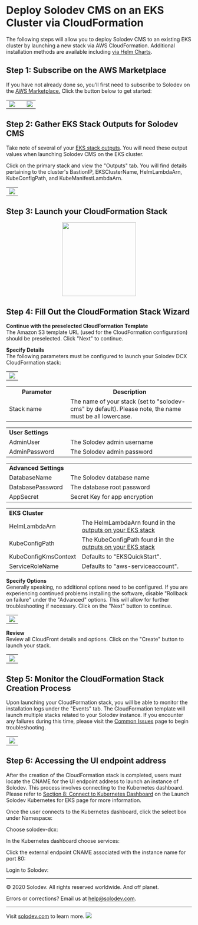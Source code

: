 # Deploy Solodev CMS on an EKS Cluster via CloudFormation
The following steps will allow you to deploy Solodev CMS to an existing EKS cluster by launching a new stack via AWS CloudFormation. Additional installation methods are available including <a href="https://github.com/techcto/charts">via Helm Charts</a>.

## Step 1: Subscribe on the AWS Marketplace
If you have not already done so, you'll first need to subscribe to Solodev on the <a href="https://aws.amazon.com/marketplace/pp/B07XV951M6">AWS Marketplace.</a> Click the button below to get started: 
<table>
	<tr>
		<td width="60%"><a href="https://aws.amazon.com/marketplace/pp/B07XV951M6"><img src="https://raw.githubusercontent.com/solodev/aws/master/pages/images/AWS_Marketplace_Logo.jpg" /></a></td>
		<td><a href="https://aws.amazon.com/marketplace/pp/B07XV951M6"><img src="https://raw.githubusercontent.com/solodev/aws/master/pages/images/Subscribe_Large.jpg" /></a></td>
	</tr>
</table>

## Step 2: Gather EKS Stack Outputs for Solodev CMS
Take note of several of your <a href="deploy-eks.md#step-4-gather-stack-outputs-for-solodev-cms">EKS stack outputs</a>. You will need these output values when launching Solodev CMS on the EKS cluster.

Click on the primary stack and view the "Outputs" tab. You will find details pertaining to the cluster's BastionIP, EKSClusterName, HelmLambdaArn, KubeConfigPath, and KubeManifestLambdaArn. 

<table>
	<tr>
		<td><img src="https://raw.githubusercontent.com/solodev/AWS-Launch-Pad/master/pages/images/install/outputs-solodev-cms-eks.jpg" /></td>
	</tr>
</table>


## Step 3: Launch your CloudFormation Stack
<p align="center"><a href="https://console.aws.amazon.com/cloudformation/home?region=us-east-1#/stacks/new?stackName=solodev-cms&templateURL=https://solodev-quickstarts.s3.amazonaws.com/cms/solodev-cms-aws.yaml"><img src="https://raw.githubusercontent.com/solodev/aws/master/pages/images/solodev-launch-btn.png" width="200" /></a></p>

## Step 4: Fill Out the CloudFormation Stack Wizard
<strong>Continue with the preselected CloudFormation Template</strong><br />
The Amazon S3 template URL (used for the CloudFormation configuration) should be preselected. Click "Next" to continue.

<strong>Specify Details</strong><br />
The following parameters must be configured to launch your Solodev DCX CloudFormation stack:

<table>
	<tr>
		<td><img src="https://raw.githubusercontent.com/solodev/AWS-Launch-Pad/master/pages/images/install/parameters-solodev-cms-eks-app.jpg" /></td>
	</tr>
</table>

<table>
	<tr>
		<th width="33%"><strong>Parameter</strong></th>
		<th width="600px"><strong>Description</strong></th>
	</tr>
	<tr>
		<td>Stack name</td>
		<td>The name of your stack (set to "solodev-cms" by default). Please note, the name must be all lowercase.</td>
	</tr>
</table>

<table>
	<tr>
		<td colspan="2"><strong>User Settings</strong></td>
	</tr>
	<tr>
		<td width="33%">AdminUser</td>
		<td width="600px">The Solodev admin username</td>
	</tr>
	<tr>
		<td>AdminPassword</td>
		<td>The Solodev admin password</td>
	</tr>
</table>

<table>
	<tr>
		<td colspan="2"><strong>Advanced Settings</strong></td>
	<tr>
		<td width="33%">DatabaseName</td>
		<td width="600px">The Solodev database name</td>
	</tr>
	<tr>
		<td>DatabasePassword</td>
		<td>The database root password</td>
	</tr>
	<tr>
		<td>AppSecret</td>
		<td>Secret Key for app encryption</td>
	</tr>          
</table>

<table>
	<tr>
		<td colspan="2"><strong>EKS Cluster</strong></td>
	<tr>
		<td width="33%">HelmLambdaArn</td>
		<td width="600px">The HelmLambdaArn found in the <a href="deploy-solodev-eks.md#step-6-gather-stack-outputs-for-solodev-eks">outputs on your EKS stack</a></td>
	</tr>
	<tr>
		<td>KubeConfigPath</td>
		<td>The KubeConfigPath found in the <a href="deploy-solodev-eks.md#step-6-gather-stack-outputs-for-solodev-eks">outputs on your EKS stack</td>
	</tr> 
	<tr>
		<td>KubeConfigKmsContext</td>
		<td>Defaults to "EKSQuickStart".</td>
	</tr>
	<tr>
		<td>ServiceRoleName</td>
		<td>Defaults to "aws-serviceaccount".</td>
	</tr>  	       
</table>

<strong>Specify Options</strong><br />
Generally speaking, no additional options need to be configured. If you are experiencing continued problems installing the software, disable "Rollback on failure" under the "Advanced" options. This will allow for further troubleshooting if necessary. Click on the "Next" button to continue.

<table>
	<tr>
		<td><img src="https://raw.githubusercontent.com/solodev/AWS-Launch-Pad/master/pages/images/install/options-solodev-cms-eks-app.jpg" /></td>
	</tr>
</table>

<strong>Review</strong><br />
Review all CloudFront details and options. Click on the "Create" button to launch your stack.

<table>
	<tr>
		<td><img src="https://raw.githubusercontent.com/solodev/AWS-Launch-Pad/master/pages/images/install/review-solodev-cms-eks-app.jpg" /></td>
	</tr>
</table>

## Step 5: Monitor the CloudFormation Stack Creation Process
Upon launching your CloudFormation stack, you will be able to monitor the installation logs under the "Events" tab. The CloudFormation template will launch multiple stacks related to your Solodev instance. If you encounter any failures during this time, please visit the <a href="https://github.com/solodev/AWS-Launch-Pad/wiki/Common-Issues">Common Issues</a> page to begin troubleshooting.

<table>
	<tr>
		<td><img src="https://raw.githubusercontent.com/solodev/AWS-Launch-Pad/master/pages/images/install/monitor-solodev-cms-eks-app.jpg" /></td>
	</tr>
</table>

## Step 6: Accessing the UI endpoint address
After the creation of the CloudFormation stack is completed, users must locate the CNAME for the UI endpoint address to launch an instance of Solodev. This process involves connecting to the Kubernetes dashboard. Please refer to <a href="deploy-solodev-eks.md#step-8-connect-to-kubernetes-dashboard">Section 8: Connect to Kubernetes Dashboard</a> on the Launch Solodev Kubernetes for EKS page for more information. 

Once the user connects to the Kubernetes dashboard, click the select box under Namespace:

Choose solodev-dcx:

In the Kubernetes dashboard choose services:

Click the external endpoint CNAME associated with the instance name for port 80:

Login to Solodev:

---
© 2020 Solodev. All rights reserved worldwide. And off planet. 

Errors or corrections? Email us at help@solodev.com.

---
Visit [solodev.com](https://www.solodev.com/) to learn more. <img src="https://www.google-analytics.com/collect?v=1&tid=UA-3849724-1&cid=1&t=event&ec=github_aws&ea=main&cs=github&cm=github&cn=github_aws" />
